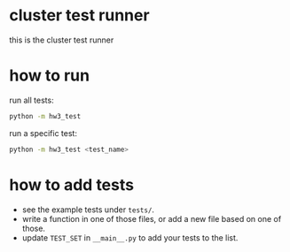
# cluster test runner

this is the cluster test runner

# how to run

run all tests:
```sh
python -m hw3_test
```

run a specific test:
```sh
python -m hw3_test <test_name>
```

# how to add tests

+ see the example tests under `tests/`.
+ write a function in one of those files, or add a new file based on one of those.
+ update `TEST_SET` in `__main__.py` to add your tests to the list.
